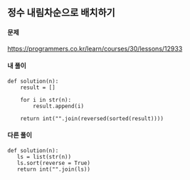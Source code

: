 ## 정수 내림차순으로 배치하기

#### 문제
https://programmers.co.kr/learn/courses/30/lessons/12933

#### 내 풀이
``` Python3
def solution(n):
    result = []

    for i in str(n):
        result.append(i)

    return int("".join(reversed(sorted(result))))
```

#### 다른 풀이
``` Python3
def solution(n):
   ls = list(str(n))
   ls.sort(reverse = True)
   return int("".join(ls))
```
